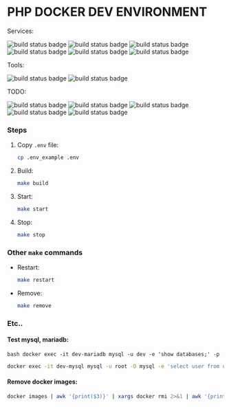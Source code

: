 # PHP DOCKER DEV ENVIRONMENT
Services:

![build status badge](https://img.shields.io/badge/nginx-latest-green)
![build status badge](https://img.shields.io/badge/php--fpm-7.4-green)
![build status badge](https://img.shields.io/badge/mariadb-10.4+-green)
![build status badge](https://img.shields.io/badge/mysql-8+-green)
![build status badge](https://img.shields.io/badge/mongodb-4.2-green)
![build status badge](https://img.shields.io/badge/redis-5+-green)

Tools:

![build status badge](https://img.shields.io/badge/adminer-latest-blue)
![build status badge](https://img.shields.io/badge/phpmyadmin-latest-blue)

TODO:

![build status badge](https://img.shields.io/badge/Elastik-latest-yellow)
![build status badge](https://img.shields.io/badge/RabbitMQ-latest-yellow)
![build status badge](https://img.shields.io/badge/Kafka-latest-yellow)
![build status badge](https://img.shields.io/badge/Apache-latest-yellow)
![build status badge](https://img.shields.io/badge/monitoring-latest-yellow)

### Steps
1. Copy `.env` file:
    ```bash
    cp .env_example .env
    ```

2. Build:
    ```bash
    make build
    ```

3. Start:
    ```bash
    make start
    ```

4. Stop:
    ```bash
    make stop
    ```
### Other `make` commands
- Restart:
    ```bash
    make restart
    ```

- Remove:
    ```bash
    make remove
    ```


### Etc..

#### Test mysql, mariadb:
```
bash docker exec -it dev-mariadb mysql -u dev -e 'show databases;' -p
```
```bash
docker exec -it dev-mysql mysql -u root -D mysql -e 'select user from user;' -p
```

#### Remove docker images:
```bash
docker images | awk '{print($3)}' | xargs docker rmi 2>&1 | awk '{print($21)}' | xargs docker rm
```


